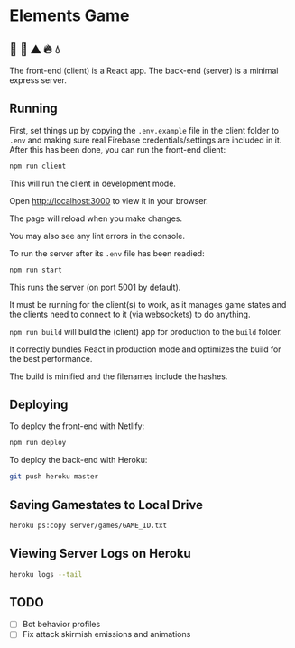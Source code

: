 # Elements Game

## 🌱 💨 ⛰️ 🔥 💧

The front-end (client) is a React app. The back-end (server) is a minimal express server.

## Running

First, set things up by copying the `.env.example` file in the client folder to `.env` and making sure real Firebase credentials/settings are included in it. After this has been done, you can run the front-end client:

```bash
npm run client
```

This will run the client in development mode.

Open [http://localhost:3000](http://localhost:3000) to view it in your browser.

The page will reload when you make changes.

You may also see any lint errors in the console.

To run the server after its `.env` file has been readied:

```bash
npm run start
```

This runs the server (on port 5001 by default).

It must be running for the client(s) to work, as it manages game states and the clients need to connect to it (via websockets) to do anything.

`npm run build` will build the (client) app for production to the `build` folder.

It correctly bundles React in production mode and optimizes the build for the best performance.

The build is minified and the filenames include the hashes.

## Deploying

To deploy the front-end with Netlify:

```bash
npm run deploy
```

To deploy the back-end with Heroku:

```bash
git push heroku master
```

## Saving Gamestates to Local Drive

```bash
heroku ps:copy server/games/GAME_ID.txt
```

## Viewing Server Logs on Heroku

```bash
heroku logs --tail
```

## TODO

- [ ] Bot behavior profiles
- [ ] Fix attack skirmish emissions and animations
